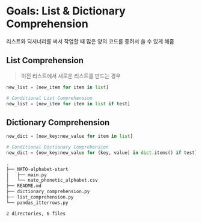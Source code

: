 # Goals: List & Dictionary Comprehension

리스트와 딕셔너리를 써서 작업할 때 많은 양의 코드를 중려서 쓸 수 있게 해줌

## List Comprehension

> 이전 리스트에서 새로운 리스트를 만드는 경우

```python
new_list = [new_item for item in list]

# Conditional List Comprehension
new_list = [new_item for item in list if test]
```

## Dictionary Comprehension

```python
new_dict = [new_key:new_value for item in list]

# Conditional Dictionary Comprehension
new_dict = {new_key:new_value for (key, value) in dict.items() if test}
```

```bash
.
├── NATO-alphabet-start
│   ├── main.py
│   └── nato_phonetic_alphabet.csv
├── README.md
├── dictionary_comprehension.py
├── list_comprehension.py
└── pandas_itterrows.py

2 directories, 6 files
```
